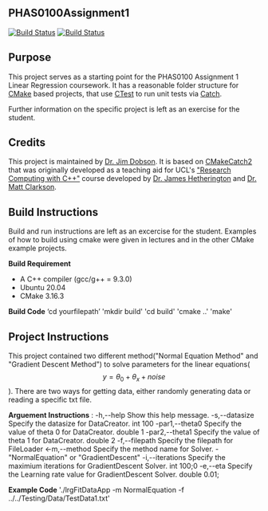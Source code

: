 PHAS0100Assignment1
------------------

[![Build Status](https://travis-ci.com/[USERNAME]/PHAS0100Assignment1.svg?branch=master)](https://travis-ci.com/[USERNAME]/PHAS0100Assignment1)
[![Build Status](https://ci.appveyor.com/api/projects/status/[APPVEYOR_ID]/branch/master)](https://ci.appveyor.com/project/[USERNAME]/PHAS0100Assignment1)


Purpose
-------

This project serves as a starting point for the PHAS0100 Assignment 1 Linear Regression coursework. It has a reasonable folder structure for [CMake](https://cmake.org/) based projects,
that use [CTest](https://cmake.org/) to run unit tests via [Catch](https://github.com/catchorg/Catch2). 

Further information on the specific project is left as an exercise for the student.


Credits
-------

This project is maintained by [Dr. Jim Dobson](https://www.ucl.ac.uk/physics-astronomy/people/dr-jim-dobson). It is based on [CMakeCatch2](https://github.com/UCL/CMakeCatch2.git) that was originally developed as a teaching aid for UCL's ["Research Computing with C++"](http://rits.github-pages.ucl.ac.uk/research-computing-with-cpp/)
course developed by [Dr. James Hetherington](http://www.ucl.ac.uk/research-it-services/people/james)
and [Dr. Matt Clarkson](https://iris.ucl.ac.uk/iris/browse/profile?upi=MJCLA42).


Build Instructions
------------------

Build and run instructions are left as an excercise for the student. Examples of how to build using cmake were given in lectures and in the other CMake example projects.

**Build Requirement** 
- A C++ compiler (gcc/g++ = 9.3.0)
- Ubuntu 20.04 
- CMake 3.16.3

**Build Code**
‘cd yourfilepath’
'mkdir build'
'cd build'
'cmake ..'
'make'

Project Instructions
--------------------
This project contained two different method("Normal Equation Method" and "Gradient Descent Method") to solve parameters for the linear equations($$ y=\theta_0+ \theta_x+ noise $$). There are two ways for getting data, either randomly generating data or reading a specific txt file.

**Arguement  Instructions** 
<Options>: 
    -h,--help                  Show this help message.
    -s,--datasize              Specify the datasize for DataCreator.                <Default Value> int 100
    -par1,--theta0             Specify the value of theta 0 for DataCreator.        <Default Value> double 1
    -par2,--theta1             Specify the value of theta 1 for DataCreator.        <Default Value> double 2
    -f,--filepath              Specify the filepath for FileLoader 
    <-m,--method<Compulsory>   Specify the method name for Solver.   -"NormalEquation"  or  "GradientDescent\" 
    -i,--iterations            Specify the maximium iterations for GradientDescent Solver.  <Default Value> int 100;0 
    -e,--eta                   Specify the Learning rate value for GradientDescent Solver.  <Default Value> double 0.01; 

**Example Code**
'./lrgFitDataApp -m NormalEquation -f ../../Testing/Data/TestData1.txt'
